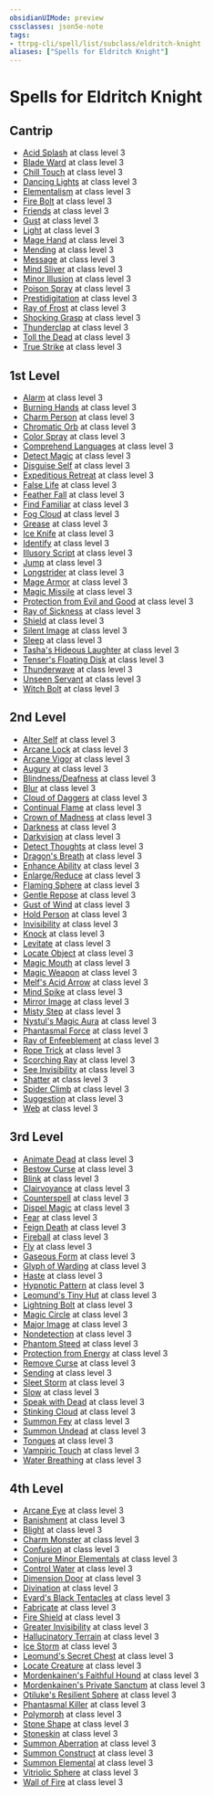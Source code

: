 ```yaml
---
obsidianUIMode: preview
cssclasses: json5e-note
tags:
- ttrpg-cli/spell/list/subclass/eldritch-knight
aliases: ["Spells for Eldritch Knight"]
---
```

# Spells for Eldritch Knight

## Cantrip

- [Acid Splash](Misc%20Files/CLI/compendium/spells/acid-splash-xphb.md "XPHB") at class level 3
- [Blade Ward](Misc%20Files/CLI/compendium/spells/blade-ward-xphb.md "XPHB") at class level 3
- [Chill Touch](Misc%20Files/CLI/compendium/spells/chill-touch-xphb.md "XPHB") at class level 3
- [Dancing Lights](Misc%20Files/CLI/compendium/spells/dancing-lights-xphb.md "XPHB") at class level 3
- [Elementalism](Misc%20Files/CLI/compendium/spells/elementalism-xphb.md "XPHB") at class level 3
- [Fire Bolt](Misc%20Files/CLI/compendium/spells/fire-bolt-xphb.md "XPHB") at class level 3
- [Friends](Misc%20Files/CLI/compendium/spells/friends-xphb.md "XPHB") at class level 3
- [Gust](Misc%20Files/CLI/compendium/spells/gust-xge.md "XGE") at class level 3
- [Light](Misc%20Files/CLI/compendium/spells/light-xphb.md "XPHB") at class level 3
- [Mage Hand](Misc%20Files/CLI/compendium/spells/mage-hand-xphb.md "XPHB") at class level 3
- [Mending](Misc%20Files/CLI/compendium/spells/mending-xphb.md "XPHB") at class level 3
- [Message](Misc%20Files/CLI/compendium/spells/message-xphb.md "XPHB") at class level 3
- [Mind Sliver](Misc%20Files/CLI/compendium/spells/mind-sliver-xphb.md "XPHB") at class level 3
- [Minor Illusion](Misc%20Files/CLI/compendium/spells/minor-illusion-xphb.md "XPHB") at class level 3
- [Poison Spray](Misc%20Files/CLI/compendium/spells/poison-spray-xphb.md "XPHB") at class level 3
- [Prestidigitation](Misc%20Files/CLI/compendium/spells/prestidigitation-xphb.md "XPHB") at class level 3
- [Ray of Frost](Misc%20Files/CLI/compendium/spells/ray-of-frost-xphb.md "XPHB") at class level 3
- [Shocking Grasp](Misc%20Files/CLI/compendium/spells/shocking-grasp-xphb.md "XPHB") at class level 3
- [Thunderclap](Misc%20Files/CLI/compendium/spells/thunderclap-xphb.md "XPHB") at class level 3
- [Toll the Dead](Misc%20Files/CLI/compendium/spells/toll-the-dead-xphb.md "XPHB") at class level 3
- [True Strike](Misc%20Files/CLI/compendium/spells/true-strike-xphb.md "XPHB") at class level 3

## 1st Level

- [Alarm](Misc%20Files/CLI/compendium/spells/alarm-xphb.md "XPHB") at class level 3
- [Burning Hands](Misc%20Files/CLI/compendium/spells/burning-hands-xphb.md "XPHB") at class level 3
- [Charm Person](Misc%20Files/CLI/compendium/spells/charm-person-xphb.md "XPHB") at class level 3
- [Chromatic Orb](Misc%20Files/CLI/compendium/spells/chromatic-orb-xphb.md "XPHB") at class level 3
- [Color Spray](Misc%20Files/CLI/compendium/spells/color-spray-xphb.md "XPHB") at class level 3
- [Comprehend Languages](Misc%20Files/CLI/compendium/spells/comprehend-languages-xphb.md "XPHB") at class level 3
- [Detect Magic](Misc%20Files/CLI/compendium/spells/detect-magic-xphb.md "XPHB") at class level 3
- [Disguise Self](Misc%20Files/CLI/compendium/spells/disguise-self-xphb.md "XPHB") at class level 3
- [Expeditious Retreat](Misc%20Files/CLI/compendium/spells/expeditious-retreat-xphb.md "XPHB") at class level 3
- [False Life](Misc%20Files/CLI/compendium/spells/false-life-xphb.md "XPHB") at class level 3
- [Feather Fall](Misc%20Files/CLI/compendium/spells/feather-fall-xphb.md "XPHB") at class level 3
- [Find Familiar](Misc%20Files/CLI/compendium/spells/find-familiar-xphb.md "XPHB") at class level 3
- [Fog Cloud](Misc%20Files/CLI/compendium/spells/fog-cloud-xphb.md "XPHB") at class level 3
- [Grease](Misc%20Files/CLI/compendium/spells/grease-xphb.md "XPHB") at class level 3
- [Ice Knife](Misc%20Files/CLI/compendium/spells/ice-knife-xphb.md "XPHB") at class level 3
- [Identify](Misc%20Files/CLI/compendium/spells/identify-xphb.md "XPHB") at class level 3
- [Illusory Script](Misc%20Files/CLI/compendium/spells/illusory-script-xphb.md "XPHB") at class level 3
- [Jump](Misc%20Files/CLI/compendium/spells/jump-xphb.md "XPHB") at class level 3
- [Longstrider](Misc%20Files/CLI/compendium/spells/longstrider-xphb.md "XPHB") at class level 3
- [Mage Armor](Misc%20Files/CLI/compendium/spells/mage-armor-xphb.md "XPHB") at class level 3
- [Magic Missile](Misc%20Files/CLI/compendium/spells/magic-missile-xphb.md "XPHB") at class level 3
- [Protection from Evil and Good](Misc%20Files/CLI/compendium/spells/protection-from-evil-and-good-xphb.md "XPHB") at class level 3
- [Ray of Sickness](Misc%20Files/CLI/compendium/spells/ray-of-sickness-xphb.md "XPHB") at class level 3
- [Shield](Misc%20Files/CLI/compendium/spells/shield-xphb.md "XPHB") at class level 3
- [Silent Image](Misc%20Files/CLI/compendium/spells/silent-image-xphb.md "XPHB") at class level 3
- [Sleep](Misc%20Files/CLI/compendium/spells/sleep-xphb.md "XPHB") at class level 3
- [Tasha's Hideous Laughter](Misc%20Files/CLI/compendium/spells/tashas-hideous-laughter-xphb.md "XPHB") at class level 3
- [Tenser's Floating Disk](Misc%20Files/CLI/compendium/spells/tensers-floating-disk-xphb.md "XPHB") at class level 3
- [Thunderwave](Misc%20Files/CLI/compendium/spells/thunderwave-xphb.md "XPHB") at class level 3
- [Unseen Servant](Misc%20Files/CLI/compendium/spells/unseen-servant-xphb.md "XPHB") at class level 3
- [Witch Bolt](Misc%20Files/CLI/compendium/spells/witch-bolt-xphb.md "XPHB") at class level 3

## 2nd Level

- [Alter Self](Misc%20Files/CLI/compendium/spells/alter-self-xphb.md "XPHB") at class level 3
- [Arcane Lock](Misc%20Files/CLI/compendium/spells/arcane-lock-xphb.md "XPHB") at class level 3
- [Arcane Vigor](Misc%20Files/CLI/compendium/spells/arcane-vigor-xphb.md "XPHB") at class level 3
- [Augury](Misc%20Files/CLI/compendium/spells/augury-xphb.md "XPHB") at class level 3
- [Blindness/Deafness](Misc%20Files/CLI/compendium/spells/blindness-deafness-xphb.md "XPHB") at class level 3
- [Blur](Misc%20Files/CLI/compendium/spells/blur-xphb.md "XPHB") at class level 3
- [Cloud of Daggers](Misc%20Files/CLI/compendium/spells/cloud-of-daggers-xphb.md "XPHB") at class level 3
- [Continual Flame](Misc%20Files/CLI/compendium/spells/continual-flame-xphb.md "XPHB") at class level 3
- [Crown of Madness](Misc%20Files/CLI/compendium/spells/crown-of-madness-xphb.md "XPHB") at class level 3
- [Darkness](Misc%20Files/CLI/compendium/spells/darkness-xphb.md "XPHB") at class level 3
- [Darkvision](Misc%20Files/CLI/compendium/spells/darkvision-xphb.md "XPHB") at class level 3
- [Detect Thoughts](Misc%20Files/CLI/compendium/spells/detect-thoughts-xphb.md "XPHB") at class level 3
- [Dragon's Breath](Misc%20Files/CLI/compendium/spells/dragons-breath-xphb.md "XPHB") at class level 3
- [Enhance Ability](Misc%20Files/CLI/compendium/spells/enhance-ability-xphb.md "XPHB") at class level 3
- [Enlarge/Reduce](Misc%20Files/CLI/compendium/spells/enlarge-reduce-xphb.md "XPHB") at class level 3
- [Flaming Sphere](Misc%20Files/CLI/compendium/spells/flaming-sphere-xphb.md "XPHB") at class level 3
- [Gentle Repose](Misc%20Files/CLI/compendium/spells/gentle-repose-xphb.md "XPHB") at class level 3
- [Gust of Wind](Misc%20Files/CLI/compendium/spells/gust-of-wind-xphb.md "XPHB") at class level 3
- [Hold Person](Misc%20Files/CLI/compendium/spells/hold-person-xphb.md "XPHB") at class level 3
- [Invisibility](Misc%20Files/CLI/compendium/spells/invisibility-xphb.md "XPHB") at class level 3
- [Knock](Misc%20Files/CLI/compendium/spells/knock-xphb.md "XPHB") at class level 3
- [Levitate](Misc%20Files/CLI/compendium/spells/levitate-xphb.md "XPHB") at class level 3
- [Locate Object](Misc%20Files/CLI/compendium/spells/locate-object-xphb.md "XPHB") at class level 3
- [Magic Mouth](Misc%20Files/CLI/compendium/spells/magic-mouth-xphb.md "XPHB") at class level 3
- [Magic Weapon](Misc%20Files/CLI/compendium/spells/magic-weapon-xphb.md "XPHB") at class level 3
- [Melf's Acid Arrow](Misc%20Files/CLI/compendium/spells/melfs-acid-arrow-xphb.md "XPHB") at class level 3
- [Mind Spike](Misc%20Files/CLI/compendium/spells/mind-spike-xphb.md "XPHB") at class level 3
- [Mirror Image](Misc%20Files/CLI/compendium/spells/mirror-image-xphb.md "XPHB") at class level 3
- [Misty Step](Misc%20Files/CLI/compendium/spells/misty-step-xphb.md "XPHB") at class level 3
- [Nystul's Magic Aura](Misc%20Files/CLI/compendium/spells/nystuls-magic-aura-xphb.md "XPHB") at class level 3
- [Phantasmal Force](Misc%20Files/CLI/compendium/spells/phantasmal-force-xphb.md "XPHB") at class level 3
- [Ray of Enfeeblement](Misc%20Files/CLI/compendium/spells/ray-of-enfeeblement-xphb.md "XPHB") at class level 3
- [Rope Trick](Misc%20Files/CLI/compendium/spells/rope-trick-xphb.md "XPHB") at class level 3
- [Scorching Ray](Misc%20Files/CLI/compendium/spells/scorching-ray-xphb.md "XPHB") at class level 3
- [See Invisibility](Misc%20Files/CLI/compendium/spells/see-invisibility-xphb.md "XPHB") at class level 3
- [Shatter](Misc%20Files/CLI/compendium/spells/shatter-xphb.md "XPHB") at class level 3
- [Spider Climb](Misc%20Files/CLI/compendium/spells/spider-climb-xphb.md "XPHB") at class level 3
- [Suggestion](Misc%20Files/CLI/compendium/spells/suggestion-xphb.md "XPHB") at class level 3
- [Web](Misc%20Files/CLI/compendium/spells/web-xphb.md "XPHB") at class level 3

## 3rd Level

- [Animate Dead](Misc%20Files/CLI/compendium/spells/animate-dead-xphb.md "XPHB") at class level 3
- [Bestow Curse](Misc%20Files/CLI/compendium/spells/bestow-curse-xphb.md "XPHB") at class level 3
- [Blink](Misc%20Files/CLI/compendium/spells/blink-xphb.md "XPHB") at class level 3
- [Clairvoyance](Misc%20Files/CLI/compendium/spells/clairvoyance-xphb.md "XPHB") at class level 3
- [Counterspell](Misc%20Files/CLI/compendium/spells/counterspell-xphb.md "XPHB") at class level 3
- [Dispel Magic](Misc%20Files/CLI/compendium/spells/dispel-magic-xphb.md "XPHB") at class level 3
- [Fear](Misc%20Files/CLI/compendium/spells/fear-xphb.md "XPHB") at class level 3
- [Feign Death](Misc%20Files/CLI/compendium/spells/feign-death-xphb.md "XPHB") at class level 3
- [Fireball](Misc%20Files/CLI/compendium/spells/fireball-xphb.md "XPHB") at class level 3
- [Fly](Misc%20Files/CLI/compendium/spells/fly-xphb.md "XPHB") at class level 3
- [Gaseous Form](Misc%20Files/CLI/compendium/spells/gaseous-form-xphb.md "XPHB") at class level 3
- [Glyph of Warding](Misc%20Files/CLI/compendium/spells/glyph-of-warding-xphb.md "XPHB") at class level 3
- [Haste](Misc%20Files/CLI/compendium/spells/haste-xphb.md "XPHB") at class level 3
- [Hypnotic Pattern](Misc%20Files/CLI/compendium/spells/hypnotic-pattern-xphb.md "XPHB") at class level 3
- [Leomund's Tiny Hut](Misc%20Files/CLI/compendium/spells/leomunds-tiny-hut-xphb.md "XPHB") at class level 3
- [Lightning Bolt](Misc%20Files/CLI/compendium/spells/lightning-bolt-xphb.md "XPHB") at class level 3
- [Magic Circle](Misc%20Files/CLI/compendium/spells/magic-circle-xphb.md "XPHB") at class level 3
- [Major Image](Misc%20Files/CLI/compendium/spells/major-image-xphb.md "XPHB") at class level 3
- [Nondetection](Misc%20Files/CLI/compendium/spells/nondetection-xphb.md "XPHB") at class level 3
- [Phantom Steed](Misc%20Files/CLI/compendium/spells/phantom-steed-xphb.md "XPHB") at class level 3
- [Protection from Energy](Misc%20Files/CLI/compendium/spells/protection-from-energy-xphb.md "XPHB") at class level 3
- [Remove Curse](Misc%20Files/CLI/compendium/spells/remove-curse-xphb.md "XPHB") at class level 3
- [Sending](Misc%20Files/CLI/compendium/spells/sending-xphb.md "XPHB") at class level 3
- [Sleet Storm](Misc%20Files/CLI/compendium/spells/sleet-storm-xphb.md "XPHB") at class level 3
- [Slow](Misc%20Files/CLI/compendium/spells/slow-xphb.md "XPHB") at class level 3
- [Speak with Dead](Misc%20Files/CLI/compendium/spells/speak-with-dead-xphb.md "XPHB") at class level 3
- [Stinking Cloud](Misc%20Files/CLI/compendium/spells/stinking-cloud-xphb.md "XPHB") at class level 3
- [Summon Fey](Misc%20Files/CLI/compendium/spells/summon-fey-xphb.md "XPHB") at class level 3
- [Summon Undead](Misc%20Files/CLI/compendium/spells/summon-undead-xphb.md "XPHB") at class level 3
- [Tongues](Misc%20Files/CLI/compendium/spells/tongues-xphb.md "XPHB") at class level 3
- [Vampiric Touch](Misc%20Files/CLI/compendium/spells/vampiric-touch-xphb.md "XPHB") at class level 3
- [Water Breathing](Misc%20Files/CLI/compendium/spells/water-breathing-xphb.md "XPHB") at class level 3

## 4th Level

- [Arcane Eye](Misc%20Files/CLI/compendium/spells/arcane-eye-xphb.md "XPHB") at class level 3
- [Banishment](Misc%20Files/CLI/compendium/spells/banishment-xphb.md "XPHB") at class level 3
- [Blight](Misc%20Files/CLI/compendium/spells/blight-xphb.md "XPHB") at class level 3
- [Charm Monster](Misc%20Files/CLI/compendium/spells/charm-monster-xphb.md "XPHB") at class level 3
- [Confusion](Misc%20Files/CLI/compendium/spells/confusion-xphb.md "XPHB") at class level 3
- [Conjure Minor Elementals](Misc%20Files/CLI/compendium/spells/conjure-minor-elementals-xphb.md "XPHB") at class level 3
- [Control Water](Misc%20Files/CLI/compendium/spells/control-water-xphb.md "XPHB") at class level 3
- [Dimension Door](Misc%20Files/CLI/compendium/spells/dimension-door-xphb.md "XPHB") at class level 3
- [Divination](Misc%20Files/CLI/compendium/spells/divination-xphb.md "XPHB") at class level 3
- [Evard's Black Tentacles](Misc%20Files/CLI/compendium/spells/evards-black-tentacles-xphb.md "XPHB") at class level 3
- [Fabricate](Misc%20Files/CLI/compendium/spells/fabricate-xphb.md "XPHB") at class level 3
- [Fire Shield](Misc%20Files/CLI/compendium/spells/fire-shield-xphb.md "XPHB") at class level 3
- [Greater Invisibility](Misc%20Files/CLI/compendium/spells/greater-invisibility-xphb.md "XPHB") at class level 3
- [Hallucinatory Terrain](Misc%20Files/CLI/compendium/spells/hallucinatory-terrain-xphb.md "XPHB") at class level 3
- [Ice Storm](Misc%20Files/CLI/compendium/spells/ice-storm-xphb.md "XPHB") at class level 3
- [Leomund's Secret Chest](Misc%20Files/CLI/compendium/spells/leomunds-secret-chest-xphb.md "XPHB") at class level 3
- [Locate Creature](Misc%20Files/CLI/compendium/spells/locate-creature-xphb.md "XPHB") at class level 3
- [Mordenkainen's Faithful Hound](Misc%20Files/CLI/compendium/spells/mordenkainens-faithful-hound-xphb.md "XPHB") at class level 3
- [Mordenkainen's Private Sanctum](Misc%20Files/CLI/compendium/spells/mordenkainens-private-sanctum-xphb.md "XPHB") at class level 3
- [Otiluke's Resilient Sphere](Misc%20Files/CLI/compendium/spells/otilukes-resilient-sphere-xphb.md "XPHB") at class level 3
- [Phantasmal Killer](Misc%20Files/CLI/compendium/spells/phantasmal-killer-xphb.md "XPHB") at class level 3
- [Polymorph](Misc%20Files/CLI/compendium/spells/polymorph-xphb.md "XPHB") at class level 3
- [Stone Shape](Misc%20Files/CLI/compendium/spells/stone-shape-xphb.md "XPHB") at class level 3
- [Stoneskin](Misc%20Files/CLI/compendium/spells/stoneskin-xphb.md "XPHB") at class level 3
- [Summon Aberration](Misc%20Files/CLI/compendium/spells/summon-aberration-xphb.md "XPHB") at class level 3
- [Summon Construct](Misc%20Files/CLI/compendium/spells/summon-construct-xphb.md "XPHB") at class level 3
- [Summon Elemental](Misc%20Files/CLI/compendium/spells/summon-elemental-xphb.md "XPHB") at class level 3
- [Vitriolic Sphere](Misc%20Files/CLI/compendium/spells/vitriolic-sphere-xphb.md "XPHB") at class level 3
- [Wall of Fire](Misc%20Files/CLI/compendium/spells/wall-of-fire-xphb.md "XPHB") at class level 3